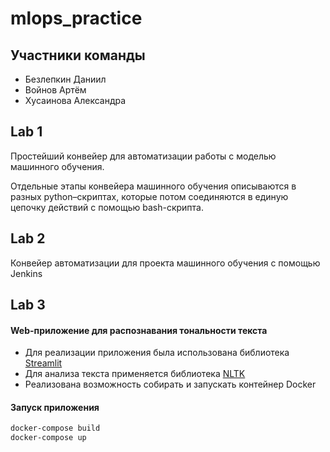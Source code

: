 # mlops_practice

## Участники команды
- Безлепкин Даниил
- Войнов Артём
- Хусаинова Александра

## Lab 1

Простейший конвейер для автоматизации работы с моделью машинного обучения. 

Отдельные этапы конвейера машинного обучения описываются в разных python–скриптах, которые потом соединяются в единую цепочку действий с помощью bash-скрипта.

## Lab 2

Конвейер автоматизации для проекта машинного обучения с помощью Jenkins

## Lab 3

#### Web-приложение для распознавания тональности текста
* Для реализации приложения была использована библиотека [Streamlit](https://streamlit.io/)
* Для анализа текста применяется библиотека [NLTK](https://www.nltk.org/howto/sentiment.html)
* Реализована возможность собирать и запускать контейнер Docker

#### Запуск приложения 
  ``` bash
  docker-compose build
  docker-compose up
  ```
